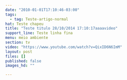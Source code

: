 ```yaml
---
date: "2010-01-01T17:10:46-03:00"
tags:
  - tag: Teste-artigo-normal
hat: Teste chapeu
title: "Teste titulo 28/10/2014 17:10:17aaaavideo"
support_line: Teste linha fina
menu: meio ambiente
section: tv
video: "https://www.youtube.com/watch?v=QixID6N6ImM"
layout: post
files: []
published: false
images_hd: ""

---
```

